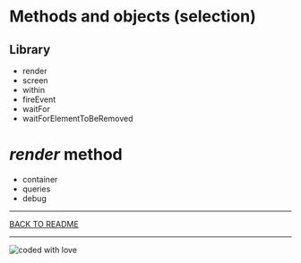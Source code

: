 # Methods and objects (selection)

## Library

- render
- screen
- within
- fireEvent
- waitFor
- waitForElementToBeRemoved

# _render_ method

- container
- queries
- debug

---

[BACK TO README](../README.md#Testing-React-Workshop)

---

![coded with love](https://img.shields.io/static/v1?label=coded%20with&message=love&color=a53860)
